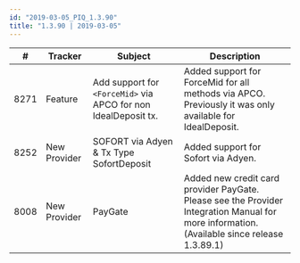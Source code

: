 ```yaml
--- 
id: "2019-03-05_PIQ_1.3.90"
title: "1.3.90 | 2019-03-05"
--- 
```



| #    | Tracker      | Subject                                                        | Description                                                                                                                                          |
|------|--------------|----------------------------------------------------------------|------------------------------------------------------------------------------------------------------------------------------------------------------|
| 8271 | Feature      | Add support for `<ForceMid>` via APCO for non IdealDeposit tx. | Added support for ForceMid for all methods via APCO. Previously it was only available for IdealDeposit.                                              |
| 8252 | New Provider | SOFORT via Adyen & Tx Type SofortDeposit                       | Added support for Sofort via Adyen.                                                                                                                  |
| 8008 | New Provider | PayGate                                                        | Added new credit card provider PayGate. Please see the Provider Integration Manual for more information. <br/> (Available since release 1.3.89.1)   |
